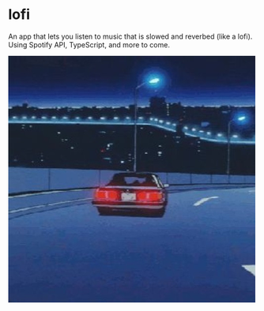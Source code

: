 # lofi

An app that lets you listen to music that is slowed and reverbed (like a lofi). Using Spotify API, TypeScript, and more to come.

<img src="car.jpeg">
